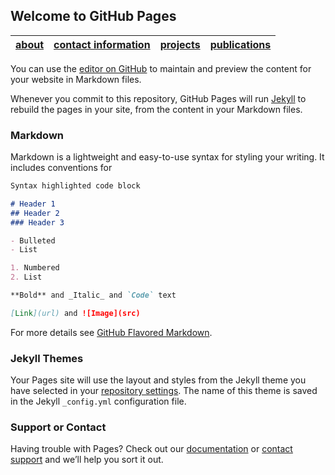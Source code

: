 ## Welcome to GitHub Pages

| [about](https://van-wezel.github.io/personalsite/about.html) | [contact information](https://van-wezel.github.io/personalsite/contact.html) | [projects](https://van-wezel.github.io/personalsite/projects.html) | [publications](https://van-wezel.github.io/personalsite/publications.html) |
| ------ | ------ | ------ | ------ |



You can use the [editor on GitHub](https://github.com/van-Wezel/personalsite/edit/gh-pages/index.md) to maintain and preview the content for your website in Markdown files.

Whenever you commit to this repository, GitHub Pages will run [Jekyll](https://jekyllrb.com/) to rebuild the pages in your site, from the content in your Markdown files.

### Markdown

Markdown is a lightweight and easy-to-use syntax for styling your writing. It includes conventions for

```markdown
Syntax highlighted code block

# Header 1
## Header 2
### Header 3

- Bulleted
- List

1. Numbered
2. List

**Bold** and _Italic_ and `Code` text

[Link](url) and ![Image](src)
```

For more details see [GitHub Flavored Markdown](https://guides.github.com/features/mastering-markdown/).

### Jekyll Themes

Your Pages site will use the layout and styles from the Jekyll theme you have selected in your [repository settings](https://github.com/van-Wezel/personalsite/settings/pages). The name of this theme is saved in the Jekyll `_config.yml` configuration file.

### Support or Contact

Having trouble with Pages? Check out our [documentation](https://docs.github.com/categories/github-pages-basics/) or [contact support](https://support.github.com/contact) and we’ll help you sort it out.
